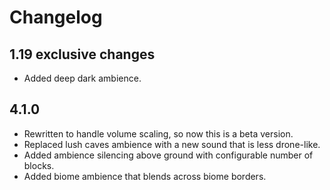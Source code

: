 # Changelog

## 1.19 exclusive changes

* Added deep dark ambience.

## 4.1.0

* Rewritten to handle volume scaling, so now this is a beta version.
* Replaced lush caves ambience with a new sound that is less drone-like.
* Added ambience silencing above ground with configurable number of blocks.
* Added biome ambience that blends across biome borders.